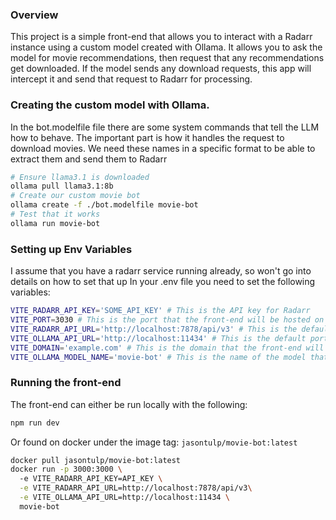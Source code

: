 ### Overview
This project is a simple front-end that allows you to interact with a Radarr instance using a custom model created with Ollama.
It allows you to ask the model for movie recommendations, then request that any recommendations get downloaded.
If the model sends any download requests, this app will intercept it and send that request to Radarr for processing.

### Creating the custom model with Ollama.
In the bot.modelfile file there are some system commands that tell the LLM how to behave. 
The important part is how it handles the request to download movies. We need these names
in a specific format to be able to extract them and send them to Radarr

```bash
# Ensure llama3.1 is downloaded
ollama pull llama3.1:8b
# Create our custom movie bot
ollama create -f ./bot.modelfile movie-bot
# Test that it works
ollama run movie-bot
```

### Setting up Env Variables
I assume that you have a radarr service running already, so won't go into details on how to set that up
In your .env file you need to set the following variables:
```bash
VITE_RADARR_API_KEY='SOME_API_KEY' # This is the API key for Radarr
VITE_PORT=3030 # This is the port that the front-end will be hosted on
VITE_RADARR_API_URL='http://localhost:7878/api/v3' # This is the default port for Radarr
VITE_OLLAMA_API_URL='http://localhost:11434' # This is the default port for the Ollama API
VITE_DOMAIN='example.com' # This is the domain that the front-end will be hosted on
VITE_OLLAMA_MODEL_NAME='movie-bot' # This is the name of the model that we created with Ollama
```

### Running the front-end
The front-end can either be run locally with the following:
```bash
npm run dev
```
Or found on docker under the image tag: `jasontulp/movie-bot:latest`
```bash
docker pull jasontulp/movie-bot:latest
docker run -p 3000:3000 \                         
  -e VITE_RADARR_API_KEY=API_KEY \
  -e VITE_RADARR_API_URL=http://localhost:7878/api/v3\
  -e VITE_OLLAMA_API_URL=http://localhost:11434 \
  movie-bot
```
